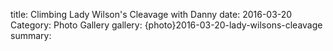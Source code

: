 title: Climbing Lady Wilson's Cleavage with Danny
date: 2016-03-20
Category: Photo Gallery
gallery: {photo}2016-03-20-lady-wilsons-cleavage
summary: 
